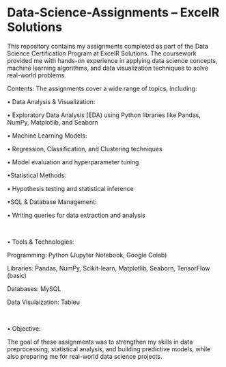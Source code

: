 # Data-Science-Assignments – ExcelR Solutions

This repository contains my assignments completed as part of the Data Science Certification Program at ExcelR Solutions. The coursework provided me with hands-on experience in applying data science concepts, machine learning algorithms, and data visualization techniques to solve real-world problems.

Contents:
The assignments cover a wide range of topics, including:

• Data Analysis & Visualization:

   • Exploratory Data Analysis (EDA) using Python libraries like Pandas, NumPy, Matplotlib, and Seaborn

• Machine Learning Models:

   • Regression, Classification, and Clustering techniques

   • Model evaluation and hyperparameter tuning

•Statistical Methods:

   • Hypothesis testing and statistical inference

•SQL & Database Management:

   • Writing queries for data extraction and analysis

<br>

• Tools & Technologies:

Programming: Python (Jupyter Notebook, Google Colab)

Libraries: Pandas, NumPy, Scikit-learn, Matplotlib, Seaborn, TensorFlow (basic)

Databases: MySQL

Data Visulaization: Tableu

<br>

• Objective:

The goal of these assignments was to strengthen my skills in data preprocessing, statistical analysis, and building predictive models, while also preparing me for real-world data science projects.


